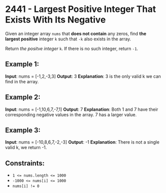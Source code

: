 # 2441 - Largest Positive Integer That Exists With Its Negative

Given an integer array ```nums``` that **does not contain** any zeros, find **the largest positive** integer ```k``` such that ```-k``` also exists in the array.

Return _the positve integer_ ```k```. If there is no such integer, return ```-1```.

## **Example 1:**

**Input**: nums = [-1,2,-3,3]
**Output**: 3
**Explanation**: 3 is the only valid k we can find in the array.

## **Example 2:**

**Input**: nums = [-1,10,6,7,-7,1]
**Output**: 7
**Explanation**: Both 1 and 7 have their corresponding negative values in the array. 7 has a larger value.

## **Example 3:**

**Input**: nums = [-10,8,6,7,-2,-3]
**Output**: -1
**Explanation**: There is not a single valid k, we return -1.
 
## **Constraints:**

 - ```1 <= nums.length <= 1000```
 - ```-1000 <= nums[i] <= 1000```
 - ```nums[i] != 0```


